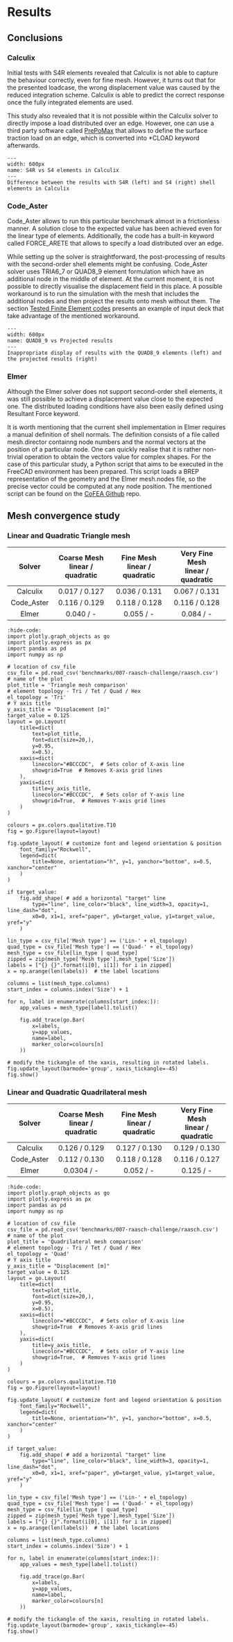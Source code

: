 # Results

## Conclusions
### Calculix

Initial tests with S4R elements revealed that Calculix is not able to capture the behaviour correctly, even for fine mesh. However, it turns out that for the presented loadcase, the wrong displacement value was caused by the reduced integration scheme. Calculix is able to predict the correct response once the fully integrated elements are used.

This study also revealed that it is not possible within the Calculix solver to directly impose a load distributed over an edge. However, one can use a third party software called [PrePoMax](http://lace.fs.uni-mb.si/wordpress/borovinsek/) that allows to define the surface traction load on an edge, which is converted into *CLOAD keyword afterwards.

```{figure} ./calculix.png
---
width: 600px
name: S4R vs S4 elements in Calculix
---
Difference between the results with S4R (left) and S4 (right) shell elements in Calculix
```

### Code_Aster
Code_Aster allows to run this particular benchmark almost in a frictionless manner. A solution close to the expected value has been achieved even for the linear type of elements. Additionally, the code has a built-in keyword called FORCE_ARETE that allows to specify a load distributed over an edge.

While setting up the solver is straightforward, the post-processing of results with the second-order shell elements might be confusing. Code_Aster solver uses TRIA6_7 or QUAD8_9 element formulation which have an additional node in the middle of element. At the current moment, it is not possible to directly visualise the displacement field in this place. A possible workaround is to run the simulation with the mesh that includes the additional nodes and then project the results onto mesh without them. The section [Tested Finite Element codes](./tested-codes) presents an example of input deck that take advantage of the mentioned workaround.

```{figure} .   /code_aster_results.png
---
width: 600px
name: QUAD8_9 vs Projected results
---
Inappropriate display of results with the QUAD8_9 elements (left) and the projected results (right)
```

### Elmer
Although the Elmer solver does not support second-order shell elements, it was still possible to achieve a displacement value close to the expected one. The distributed loading conditions have also been easily defined using Resultant Force keyword.

It is worth mentioning that the current shell implementation in Elmer requires a manual definition of shell normals. The definition consists of a file called mesh.director containng node numbers and the normal vectors at the position of a particular node. One can quickly realise that it is rather non-trivial operation to obtain the vectors value for complex shapes. For the case of this particular study, a Python script that aims to be executed in the FreeCAD environment has been prepared. This script loads a BREP representation of the geometry and the Elmer mesh.nodes file, so the precise vector could be computed at any node position. The mentioned script can be found on the [CoFEA Github](https://github.com/spolanski/CoFEA) repo. 

## Mesh convergence study
### Linear and Quadratic Triangle mesh

|   Solver   | Coarse Mesh <br> linear / quadratic | Fine Mesh <br> linear / quadratic | Very Fine Mesh <br> linear / quadratic |
|:----------:|:------------------------------:|:----------------------------:|:------------------------:|
|  Calculix  |          0.017 / 0.127   |         0.036 / 0.131    |           0.067 / 0.131      |
| Code_Aster |          0.116 / 0.129         |         0.118 / 0.128        |           0.116 / 0.128          |
|    Elmer   |          0.040 / -             |         0.055 / -            |           0.084 / -              |


```{jupyter-execute}
:hide-code:
import plotly.graph_objects as go
import plotly.express as px
import pandas as pd
import numpy as np

# location of csv_file
csv_file = pd.read_csv('benchmarks/007-raasch-challenge/raasch.csv')
# name of the plot
plot_title = 'Triangle mesh comparison'
# element topology - Tri / Tet / Quad / Hex
el_topology = 'Tri'
# Y axis title
y_axis_title = "Displacement [m]"
target_value = 0.125
layout = go.Layout(
    title=dict(
        text=plot_title,
        font=dict(size=20,),
        y=0.95,
        x=0.5),
    xaxis=dict(
        linecolor="#BCCCDC",  # Sets color of X-axis line
        showgrid=True  # Removes X-axis grid lines
    ),
    yaxis=dict(
        title=y_axis_title,  
        linecolor="#BCCCDC",  # Sets color of Y-axis line
        showgrid=True,  # Removes Y-axis grid lines    
    )
)

colours = px.colors.qualitative.T10
fig = go.Figure(layout=layout)

fig.update_layout( # customize font and legend orientation & position
    font_family="Rockwell",
    legend=dict(
        title=None, orientation="h", y=1, yanchor="bottom", x=0.5, xanchor="center"
    )
)

if target_value:
    fig.add_shape( # add a horizontal "target" line
        type="line", line_color="black", line_width=3, opacity=1, line_dash="dot",
        x0=0, x1=1, xref="paper", y0=target_value, y1=target_value, yref="y"
    )

lin_type = csv_file['Mesh type'] == ('Lin-' + el_topology)
quad_type = csv_file['Mesh type'] == ('Quad-' + el_topology)
mesh_type = csv_file[lin_type | quad_type]
zipped = zip(mesh_type['Mesh type'],mesh_type['Size'])
labels = ["{} {}".format(i[0], i[1]) for i in zipped]
x = np.arange(len(labels))  # the label locations

columns = list(mesh_type.columns)
start_index = columns.index('Size') + 1

for n, label in enumerate(columns[start_index:]):
    app_values = mesh_type[label].tolist()

    fig.add_trace(go.Bar(
        x=labels,
        y=app_values,
        name=label,
        marker_color=colours[n]
    ))

# modify the tickangle of the xaxis, resulting in rotated labels.
fig.update_layout(barmode='group', xaxis_tickangle=-45)
fig.show()
```

### Linear and Quadratic Quadrilateral mesh

|   Solver   | Coarse Mesh <br> linear / quadratic | Fine Mesh <br> linear / quadratic | Very Fine Mesh <br> linear / quadratic |
|:----------:|:--------------------------------:|:------------------------------:|:--------------------------:|
| Calculix   |           0.126 / 0.129      |          0.127 / 0.130     |            0.129 / 0.130       |
| Code_Aster |           0.112 / 0.130          |          0.118 / 0.128         |            0.116 / 0.127           |
|    Elmer   |           0.0304 / -             |          0.052 / -             |            0.125 / -               |

```{jupyter-execute}
:hide-code:
import plotly.graph_objects as go
import plotly.express as px
import pandas as pd
import numpy as np

# location of csv_file
csv_file = pd.read_csv('benchmarks/007-raasch-challenge/raasch.csv')
# name of the plot
plot_title = 'Quadrilateral mesh comparison'
# element topology - Tri / Tet / Quad / Hex
el_topology = 'Quad'
# Y axis title
y_axis_title = "Displacement [m]"
target_value = 0.125
layout = go.Layout(
    title=dict(
        text=plot_title,
        font=dict(size=20,),
        y=0.95,
        x=0.5),
    xaxis=dict(
        linecolor="#BCCCDC",  # Sets color of X-axis line
        showgrid=True  # Removes X-axis grid lines
    ),
    yaxis=dict(
        title=y_axis_title,  
        linecolor="#BCCCDC",  # Sets color of Y-axis line
        showgrid=True,  # Removes Y-axis grid lines    
    )
)

colours = px.colors.qualitative.T10
fig = go.Figure(layout=layout)

fig.update_layout( # customize font and legend orientation & position
    font_family="Rockwell",
    legend=dict(
        title=None, orientation="h", y=1, yanchor="bottom", x=0.5, xanchor="center"
    )
)

if target_value:
    fig.add_shape( # add a horizontal "target" line
        type="line", line_color="black", line_width=3, opacity=1, line_dash="dot",
        x0=0, x1=1, xref="paper", y0=target_value, y1=target_value, yref="y"
    )

lin_type = csv_file['Mesh type'] == ('Lin-' + el_topology)
quad_type = csv_file['Mesh type'] == ('Quad-' + el_topology)
mesh_type = csv_file[lin_type | quad_type]
zipped = zip(mesh_type['Mesh type'],mesh_type['Size'])
labels = ["{} {}".format(i[0], i[1]) for i in zipped]
x = np.arange(len(labels))  # the label locations

columns = list(mesh_type.columns)
start_index = columns.index('Size') + 1

for n, label in enumerate(columns[start_index:]):
    app_values = mesh_type[label].tolist()

    fig.add_trace(go.Bar(
        x=labels,
        y=app_values,
        name=label,
        marker_color=colours[n]
    ))

# modify the tickangle of the xaxis, resulting in rotated labels.
fig.update_layout(barmode='group', xaxis_tickangle=-45)
fig.show()
```
